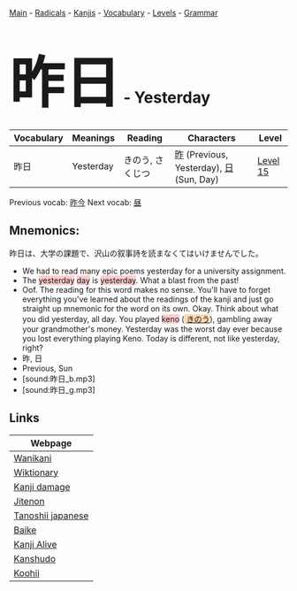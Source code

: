 <style> bigfont {font-size: 100px}</style>
[Main](../README.md) -
[Radicals](../radicals.md) -
[Kanjis](../kanjis.md) -
[Vocabulary](../vocabulary.md) -
[Levels](../levels.md) -
[Grammar](../grammar.md)
# <bigfont> 昨日</bigfont> - Yesterday 

| Vocabulary | Meanings | Reading | Characters | Level |
| --- | --- | --- | --- | --- |
| 昨日 | Yesterday | きのう, さくじつ |  [昨](../kanjis/昨.md) (Previous, Yesterday), [日](../kanjis/日.md) (Sun, Day) | [Level 15](../levels/wk_level15.md) |

Previous vocab: [昨今](昨今.md) Next vocab: [昼](昼.md) 

## Mnemonics:
昨日は、大学の課題で、沢山の叙事詩を読まなくてはいけませんでした。
* We had to read many epic poems yesterday for a university assignment.
* The <span style="background-color:#ffcccb"> yesterday</span> <span style="background-color:#ffcccb"> day</span> is <span style="background-color:#ffcccb"> yesterday</span>. What a blast from the past!
* Oof. The reading for this word makes no sense. You'll have to forget everything you've learned about the readings of the kanji and just go straight up mnemonic for the word on its own. Okay. Think about what you did yesterday, all day. You played <span style="background-color:#ffcccb"> keno</span> (<span style="background-color:#fed8b1"> [きのう](https://jisho.org/search/きのう)</span>), gambling away your grandmother's money. Yesterday was the worst day ever because you lost everything playing Keno. Today is different, not like yesterday, right?
* 昨, 日
* Previous, Sun
* [sound:昨日_b.mp3]
* [sound:昨日_g.mp3]


## Links 

| Webpage |
| --- |
| [Wanikani          ](https://www.wanikani.com/kanji/昨日) |
| [Wiktionary        ](https://en.wiktionary.org/wiki/昨日) |
| [Kanji damage      ](http://www.kanjidamage.com/kanji/search?utf8=✓&q=昨日) |
| [Jitenon           ](https://jitenon.com/kanji/昨日) |
| [Tanoshii japanese ](https://www.tanoshiijapanese.com/dictionary/kanji.cfm?k=昨日) |
| [Baike             ](https://baike.baidu.com/item/昨日) |
| [Kanji Alive       ](https://app.kanjialive.com/昨日) |
| [Kanshudo          ](https://www.kanshudo.com/searchmn?q=昨日) |
| [Koohii            ](https://kanji.koohii.com/study/kanji/昨日) |
